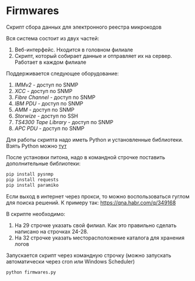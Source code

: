 # Firmwares
Скрипт сбора данных для электронного реестра микрокодов

Вся система состоит из двух частей:
1.	Веб-интерфейс. Нходится в головном филиале
1.	Скрипт, который собирает данные и отправляет их на сервер. Работает в каждом филиале


Поддерживается следующее оборудование:
1. _IMMv2_ - доступ по SNMP
1. _XCC_ - доступ по SNMP
1. _Fibre Channel_ - доступ по SNMP
1. _IBM PDU_ - доступ по SNMP
1. _AMM_ - доступ по SNMP
1. _Storwize_ - доступ по SSH
1. _TS4300 Tape Library_ - доступ по SNMP
1. _APC PDU_ - доступ по SNMP

Для работы скрипта надо иметь Python и установленные библиотеки.
Взять Python можно [тут](https://www.python.org/downloads/windows/)

После установки питона, надо в командной строчке поставить дополнительные библиотеки:
```bash
pip install pysnmp 
pip install requests
pip install paramiko
```

Если выход в интернет через прокси, то можно воспользоваться гуглом для поиска решений. К примеру так: https://qna.habr.com/q/349168 

В cкрипте необходимо:
1. На 29 строчке указать свой филиал. Как это правильно сделать написано на строчках 24-28.
2. На 32 строчке указать месторасположение каталога для хранения логов

Запускается скрипт через командную строчку (можно запускать автоматически через cron или Windows Scheduler) 
```bash
python firmwares.py
```
